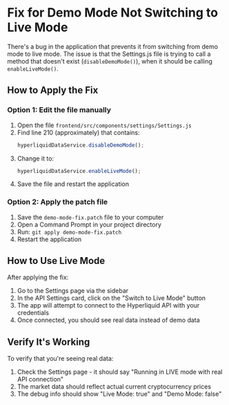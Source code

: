# Fix for Demo Mode Not Switching to Live Mode

There's a bug in the application that prevents it from switching from demo mode to live mode. The issue is that the Settings.js file is trying to call a method that doesn't exist (`disableDemoMode()`), when it should be calling `enableLiveMode()`.

## How to Apply the Fix

### Option 1: Edit the file manually

1. Open the file `frontend/src/components/settings/Settings.js`
2. Find line 210 (approximately) that contains:
   ```javascript
   hyperliquidDataService.disableDemoMode();
   ```
3. Change it to:
   ```javascript
   hyperliquidDataService.enableLiveMode();
   ```
4. Save the file and restart the application

### Option 2: Apply the patch file

1. Save the `demo-mode-fix.patch` file to your computer
2. Open a Command Prompt in your project directory
3. Run: `git apply demo-mode-fix.patch`
4. Restart the application

## How to Use Live Mode

After applying the fix:

1. Go to the Settings page via the sidebar
2. In the API Settings card, click on the "Switch to Live Mode" button
3. The app will attempt to connect to the Hyperliquid API with your credentials
4. Once connected, you should see real data instead of demo data

## Verify It's Working

To verify that you're seeing real data:
1. Check the Settings page - it should say "Running in LIVE mode with real API connection"
2. The market data should reflect actual current cryptocurrency prices
3. The debug info should show "Live Mode: true" and "Demo Mode: false"